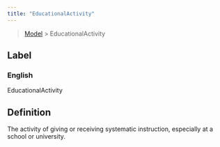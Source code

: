 ```yaml
---
title: "EducationalActivity"
---
```


> [Model](../../) > EducationalActivity

## Label

### English
EducationalActivity


## Definition
The activity of giving or receiving systematic instruction, especially at a school or university. 


    
